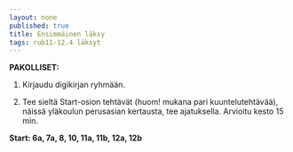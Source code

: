 ```yaml
---
layout: none
published: true
title: Ensimmäinen läksy
tags: rub11-12.4 läksyt
---
```

**PAKOLLISET:**

1. Kirjaudu digikirjan ryhmään.

2. Tee sieltä Start-osion tehtävät (huom! mukana pari kuuntelutehtävää), näissä yläkoulun perusasian kertausta, tee ajatuksella. Arvioitu kesto 15 min. 

**Start: 6a, 7a, 8, 10, 11a, 11b, 12a, 12b**
